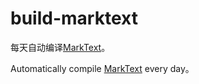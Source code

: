 # build-marktext

每天自动编译[MarkText](https://github.com/marktext/marktext)。

Automatically compile [MarkText](https://github.com/marktext/marktext) every day。
